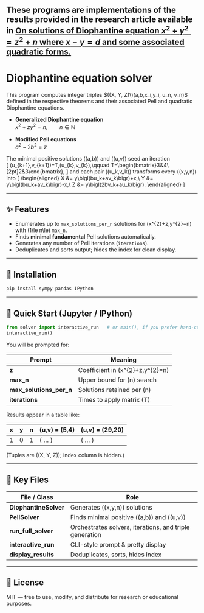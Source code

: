 ## These programs are implementations of the results provided in the research article available in **[On solutions of Diophantine equation $x^2 + y^2 = z^2 + n$ where $x-y = d$ and some associated quadratic forms.](https://papers.ssrn.com/sol3/papers.cfm?abstract_id=5268380)**

# Diophantine equation solver 

This program computes integer triples $((X, Y, Z)\)(a,b,x_i,y_i, u_n, v_n)$ defined in the respective theorems and their associated Pell and quadratic Diophantine equations. 

- **Generalized Diophantine equation**  
  $x^{2}+zy^{2}=n,\qquad n\in\mathbb{N}$

- **Modified Pell equations**  
  $a^{2}-2b^{2}=z$

The minimal positive solutions \((a,b)\) and \((u,v)\) seed an iteration  
\[
(u_{k+1},v_{k+1})=T\,(u_{k},v_{k}),\qquad 
T=\begin{bmatrix}3&4\\[2pt]2&3\end{bmatrix},
\]
and each pair \((u_k,v_k)\) transforms every \((x,y,n)\) into
\[
\begin{aligned}
X &= y\bigl(bu_k+av_k\bigr)+x,\\
Y &= y\bigl(bu_k+av_k\bigr)-x,\\
Z &= y\bigl(2bv_k+au_k\bigr).
\end{aligned}
\]

---

## ✨ Features

- Enumerates up to `max_solutions_per_n` solutions for \(x^{2}+z\,y^{2}=n\) with \(1\le n\le\) `max_n`.
- Finds **minimal fundamental** Pell solutions automatically.
- Generates any number of Pell iterations (`iterations`).
- Deduplicates and sorts output; hides the index for clean display.

---

## 🔧 Installation

```bash
pip install sympy pandas IPython
```

---

## 🚀 Quick Start (Jupyter / IPython)

```python
from solver import interactive_run   # or main(), if you prefer hard-coded defaults
interactive_run()
```

You will be prompted for:

| Prompt | Meaning |
|--------|---------|
| **z** | Coefficient in \(x^{2}+z\,y^{2}=n\) |
| **max_n** | Upper bound for \(n\) search |
| **max_solutions_per_n** | Solutions retained per \(n\) |
| **iterations** | Times to apply matrix \(T\) |

Results appear in a table like:

| x | y | n | (u,v) = (5,4) | (u,v) = (29,20) |
|---|---|----|--------------|-----------------|
| 1 | 0 | 1  | ( … )        | ( … )           |

(Tuples are \((X, Y, Z)\); index column is hidden.)

---

## 📂 Key Files

| File / Class | Role |
|--------------|------|
| **DiophantineSolver** | Generates \((x,y,n)\) solutions |
| **PellSolver**        | Finds minimal positive \((a,b)\) and \((u,v)\) |
| **run_full_solver**   | Orchestrates solvers, iterations, and triple generation |
| **interactive_run**   | CLI-style prompt & pretty display |
| **display_results**   | Deduplicates, sorts, hides index |

---

## 📝 License

MIT — free to use, modify, and distribute for research or educational purposes.
